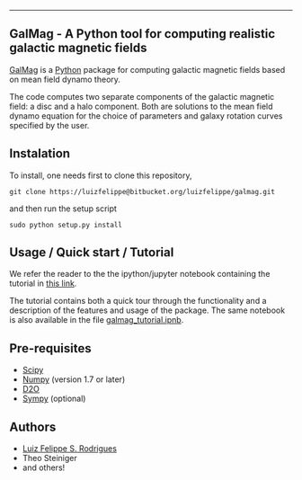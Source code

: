 ---------------------------------------------------------------------------
 GalMag - A Python tool for computing realistic galactic magnetic fields
---------------------------------------------------------------------------

[GalMag](http://www.mas.ncl.ac.uk/~nlfsr/galmag) is a
[Python](http://www.python.org)  package for computing galactic magnetic
fields based on mean field dynamo theory.

The code computes two separate components of the galactic magnetic
field: a disc and a halo component. Both are solutions to the mean field
dynamo equation for the choice of parameters and galaxy rotation curves
specified by the user.

## Instalation ##

To install, one needs first to clone this repository,

```git clone https://luizfelippe@bitbucket.org/luizfelippe/galmag.git```

and then run the setup script

```sudo python setup.py install```

## Usage / Quick start / Tutorial ##

We refer the reader to the the ipython/jupyter notebook containing 
the tutorial in 
[this link](http://nbviewer.jupyter.org/url/www.mas.ncl.ac.uk/%7Enlfsr/galmag/galmag_tutorial.ipynb).

The tutorial contains both a quick tour through the functionality and a 
description of the features and usage of the package. The same notebook 
is also available in the file 
[galmag_tutorial.ipnb](galmag_tutorial.ipynb).



## Pre-requisites ##

- [Scipy](http://www.scipy.org/scipylib/index.html)
- [Numpy](http://www.numpy.org) (version 1.7 or later)
- [D2O](https://gitlab.mpcdf.mpg.de/ift/D2O/tree/master)
- [Sympy](http://www.sympy.org/en/index.html) (optional)


## Authors ##

- [Luiz Felippe S. Rodrigues](http://www.mas.ncl.ac.uk/~nlfsr/)
- Theo Steiniger
- and others!